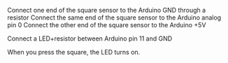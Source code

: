 
Connect one end of the square sensor to the Arduino GND through a resistor
Connect the same end of the square sensor to the Arduino analog pin 0
Connect the other end of the square sensor to the Arduino +5V

Connect a LED+resistor between Arduino pin 11 and GND

When you press the square, the LED turns on.
